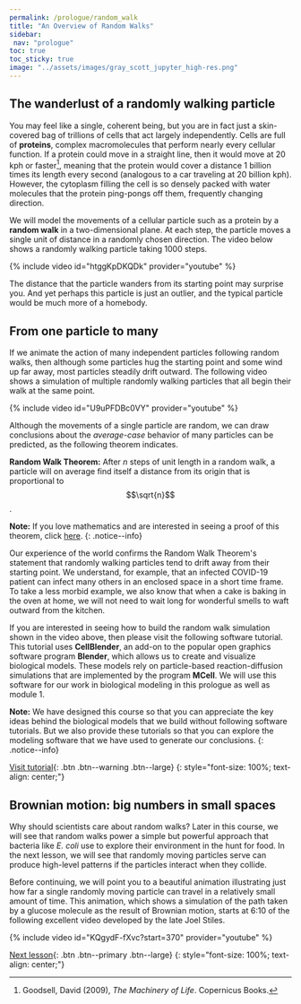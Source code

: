 ```yaml
---
permalink: /prologue/random_walk
title: "An Overview of Random Walks"
sidebar:
 nav: "prologue"
toc: true
toc_sticky: true
image: "../assets/images/gray_scott_jupyter_high-res.png"
---
```


## The wanderlust of a randomly walking particle

You may feel like a single, coherent being, but you are in fact just a skin-covered bag of trillions of cells that act largely independently. Cells are full of **proteins**, complex macromolecules that perform nearly every cellular function. If a protein could move in a straight line, then it would move at 20 kph or faster[^machinery], meaning that the protein would cover a distance 1 billion times its length every second (analogous to a car traveling at 20 billion kph). However, the cytoplasm filling the cell is so densely packed with water molecules that the protein ping-pongs off them, frequently changing direction.

We will model the movements of a cellular particle such as a protein by a **random walk** in a two-dimensional plane. At each step, the particle moves a single unit of distance in a randomly chosen direction. The video below shows a randomly walking particle taking 1000 steps.

{% include video id="htggKpDKQDk" provider="youtube" %}

The distance that the particle wanders from its starting point may surprise you. And yet perhaps this particle is just an outlier, and the typical particle would be much more of a homebody.

## From one particle to many

If we animate the action of many independent particles following random walks, then although some particles hug the starting point and some wind up far away, most particles steadily drift outward. The following video shows a simulation of multiple randomly walking particles that all begin their walk at the same point.

{% include video id="U9uPFDBc0VY" provider="youtube" %}

Although the movements of a single particle are random, we can draw conclusions about the *average-case* behavior of many particles can be predicted, as the following theorem indicates.

**Random Walk Theorem:** After *n* steps of unit length in a random walk, a particle will on average find itself a distance from its origin that is proportional to $$\sqrt{n}$$.

**Note:** If you love mathematics and are interested in seeing a proof of this theorem, click <a href="../assets/tex/random_walk_theorem.pdf" download>here</a>.
{: .notice--info}

Our experience of the world confirms the Random Walk Theorem's statement that randomly walking particles tend to drift away from their starting point. We understand, for example, that an infected COVID-19 patient can infect many others in an enclosed space in a short time frame. To take a less morbid example, we also know that when a cake is baking in the oven at home, we will not need to wait long for wonderful smells to waft outward from the kitchen.

If you are interested in seeing how to build the random walk simulation shown in the video above, then please visit the following software tutorial. This tutorial uses **CellBlender**, an add-on to the popular open graphics software program **Blender**, which allows us to create and visualize biological models. These models rely on particle-based reaction-diffusion simulations that are implemented by the program **MCell**. We will use this software for our work in biological modeling in this prologue as well as module 1.

**Note:** We have designed this course so that you can appreciate the key ideas behind the biological models that we build without following software tutorials. But we also provide these tutorials so that you can explore the modeling software that we have used to generate our conclusions.
{: .notice--info}

[Visit tutorial](tutorial-random-walk){: .btn .btn--warning .btn--large}
{: style="font-size: 100%; text-align: center;"}

## Brownian motion: big numbers in small spaces

Why should scientists care about random walks? Later in this course, we will see that random walks power a simple but powerful approach that bacteria like *E. coli* use to explore their environment in the hunt for food. In the next lesson, we will see that randomly moving particles serve can produce high-level patterns if the particles interact when they collide.

Before continuing, we will point you to a beautiful animation illustrating just how far a single randomly moving particle can travel in a relatively small amount of time. This animation, which shows a simulation of the path taken by a glucose molecule as the result of Brownian motion, starts at 6:10 of the following excellent video developed by the late Joel Stiles.

{% include video id="KQgydF-fXvc?start=370" provider="youtube" %}

[Next lesson](reaction-diffusion){: .btn .btn--primary .btn--large}
{: style="font-size: 100%; text-align: center;"}

[^machinery]: Goodsell, David (2009), *The Machinery of Life*. Copernicus Books.
